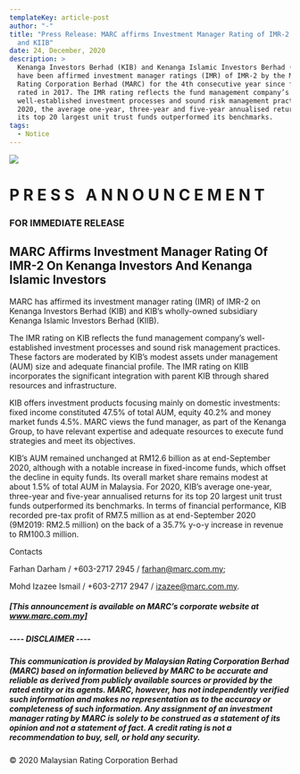 ```yaml
---
templateKey: article-post
author: "-"
title: "Press Release: MARC affirms Investment Manager Rating of IMR-2 on KIB
  and KIIB"
date: 24, December, 2020
description: >
  Kenanga Investors Berhad (KIB) and Kenanga Islamic Investors Berhad (KIIB)
  have been affirmed investment manager ratings (IMR) of IMR-2 by the Malaysian
  Rating Corporation Berhad (MARC) for the 4th consecutive year since first
  rated in 2017. The IMR rating reflects the fund management company’s
  well-established investment processes and sound risk management practices. For
  2020, the average one-year, three-year and five-year annualised returns for
  its top 20 largest unit trust funds outperformed its benchmarks. 
tags:
  - Notice
---
```

![](/img/2018-05-16-marc-rating-2018.png)

# P R E S S   A N N O U N C E M E N T

### FOR IMMEDIATE RELEASE

## MARC Affirms Investment Manager Rating Of IMR-2 On Kenanga Investors And Kenanga Islamic Investors

MARC has affirmed its investment manager rating (IMR) of IMR-2 on Kenanga Investors Berhad (KIB) and KIB’s wholly-owned subsidiary Kenanga Islamic Investors Berhad (KIIB).

The IMR rating on KIB reflects the fund management company’s well-established investment processes and sound risk management practices. These factors are moderated by KIB’s modest assets under management (AUM) size and adequate financial profile. The IMR rating on KIIB incorporates the significant integration with parent KIB through shared resources and infrastructure.

KIB offers investment products focusing mainly on domestic investments: fixed income constituted 47.5% of total AUM, equity 40.2% and money market funds 4.5%. MARC views the fund manager, as part of the Kenanga Group, to have relevant expertise and adequate resources to execute fund strategies and meet its objectives.

KIB’s AUM remained unchanged at RM12.6 billion as at end-September 2020, although with a notable increase in fixed-income funds, which offset the decline in equity funds. Its overall market share remains modest at about 1.5% of total AUM in Malaysia. For 2020, KIB’s average one-year, three-year and five-year annualised returns for its top 20 largest unit trust funds outperformed its benchmarks. In terms of financial performance, KIB recorded pre-tax profit of RM7.5 million as at end-September 2020 (9M2019: RM2.5 million) on the back of a 35.7% y-o-y increase in revenue to RM100.3 million.

Contacts

Farhan Darham / +603-2717 2945 / farhan@marc.com.my;

Mohd Izazee Ismail / +603-2717 2947 / izazee@marc.com.my.

##### \[This announcement is available on MARC’s corporate website at www.marc.com.my]

##### \---- DISCLAIMER ----

##### This communication is provided by Malaysian Rating Corporation Berhad (MARC) based on information believed by MARC to be accurate and reliable as derived from publicly available sources or provided by the rated entity or its agents. MARC, however, has not independently verified such information and makes no representation as to the accuracy or completeness of such information. Any assignment of an investment manager rating by MARC is solely to be construed as a statement of its opinion and not a statement of fact. A credit rating is not a recommendation to buy, sell, or hold any security.

© 2020 Malaysian Rating Corporation Berhad